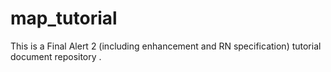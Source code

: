# map_tutorial
This is a Final Alert 2 (including enhancement and RN specification) tutorial document repository .

